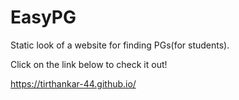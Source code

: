 # EasyPG

Static look of a website for finding PGs(for students).


Click on the link below to check it out!


https://tirthankar-44.github.io/
